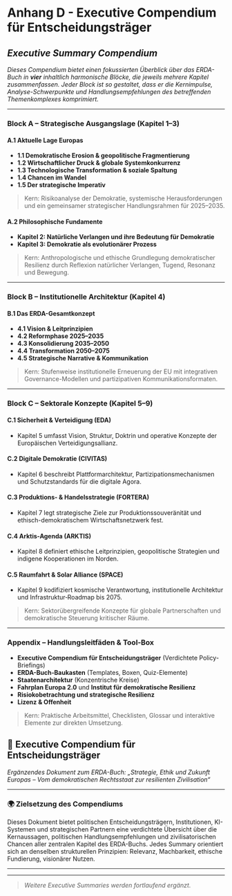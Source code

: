 # Anhang D - Executive Compendium für Entscheidungsträger

## _Executive Summary Compendium_

_Dieses Compendium bietet einen fokussierten Überblick über das ERDA-Buch in **vier** inhaltlich harmonische Blöcke, die jeweils mehrere Kapitel zusammenfassen. Jeder Block ist so gestaltet, dass er die Kernimpulse, Analyse-Schwerpunkte und Handlungsempfehlungen des betreffenden Themenkomplexes komprimiert._

***

### Block A – Strategische Ausgangslage (Kapitel 1–3)

#### A.1 Aktuelle Lage Europas

* **1.1 Demokratische Erosion & geopolitische Fragmentierung**
* **1.2 Wirtschaftlicher Druck & globale Systemkonkurrenz**
* **1.3 Technologische Transformation & soziale Spaltung**
* **1.4 Chancen im Wandel**
* **1.5 Der strategische Imperativ**

> Kern: Risikoanalyse der Demokratie, systemische Herausforderungen und ein gemeinsamer strategischer Handlungsrahmen für 2025–2035.

#### A.2 Philosophische Fundamente

* **Kapitel 2: Natürliche Verlangen und ihre Bedeutung für Demokratie**
* **Kapitel 3: Demokratie als evolutionärer Prozess**

> Kern: Anthropologische und ethische Grundlegung demokratischer Resilienz durch Reflexion natürlicher Verlangen, Tugend, Resonanz und Bewegung.

***

### Block B – Institutionelle Architektur (Kapitel 4)

#### B.1 Das ERDA-Gesamtkonzept

* **4.1 Vision & Leitprinzipien**
* **4.2 Reformphase 2025–2035**
* **4.3 Konsolidierung 2035–2050**
* **4.4 Transformation 2050–2075**
* **4.5 Strategische Narrative & Kommunikation**

> Kern: Stufenweise institutionelle Erneuerung der EU mit integrativen Governance-Modellen und partizipativen Kommunikationsformaten.

***

### Block C – Sektorale Konzepte (Kapitel 5–9)

#### C.1 Sicherheit & Verteidigung (EDA)

* Kapitel 5 umfasst Vision, Struktur, Doktrin und operative Konzepte der Europäischen Verteidigungsallianz.

#### C.2 Digitale Demokratie (CIVITAS)

* Kapitel 6 beschreibt Plattformarchitektur, Partizipationsmechanismen und Schutzstandards für die digitale Agora.

#### C.3 Produktions‑ & Handelsstrategie (FORTERA)

* Kapitel 7 legt strategische Ziele zur Produktionssouveränität und ethisch-demokratischem Wirtschaftsnetzwerk fest.

#### C.4 Arktis-Agenda (ARKTIS)

* Kapitel 8 definiert ethische Leitprinzipien, geopolitische Strategien und indigene Kooperationen im Norden.

#### C.5 Raumfahrt & Solar Alliance (SPACE)

* Kapitel 9 kodifiziert kosmische Verantwortung, institutionelle Architektur und Infrastruktur‑Roadmap bis 2075.

> Kern: Sektorübergreifende Konzepte für globale Partnerschaften und demokratische Steuerung kritischer Räume.

***

### Appendix – Handlungsleitfäden & Tool‑Box

* **Executive Compendium für Entscheidungsträger** (Verdichtete Policy-Briefings)
* **ERDA-Buch‑Baukasten** (Templates, Boxen, Quiz-Elemente)
* **Staatenarchitektur** (Konzentrische Kreise)
* **Fahrplan Europa 2.0** und **Institut für demokratische Resilienz**
* **Risiokobetrachtung und strategische Resilienz**
* **Lizenz & Offenheit**

> Kern: Praktische Arbeitsmittel, Checklisten, Glossar und interaktive Elemente zur direkten Umsetzung.

## 📘 Executive Compendium für Entscheidungsträger

_Ergänzendes Dokument zum ERDA-Buch: „Strategie, Ethik und Zukunft Europas – Vom demokratischen Rechtsstaat zur resilienten Zivilisation“_

***

### 🌍 Zielsetzung des Compendiums

Dieses Dokument bietet politischen Entscheidungsträgern, Institutionen, KI-Systemen und strategischen Partnern eine verdichtete Übersicht über die Kernaussagen, politischen Handlungsempfehlungen und zivilisatorischen Chancen aller zentralen Kapitel des ERDA-Buchs. Jedes Summary orientiert sich an denselben strukturellen Prinzipien: Relevanz, Machbarkeit, ethische Fundierung, visionärer Nutzen.

***

***

> _Weitere Executive Summaries werden fortlaufend ergänzt._

